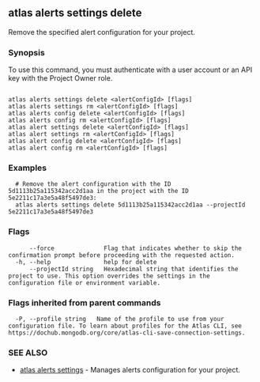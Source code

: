 ## atlas alerts settings delete

Remove the specified alert configuration for your project.


### Synopsis

To use this command, you must authenticate with a user account or an API key with the Project Owner role.



```

atlas alerts settings delete <alertConfigId> [flags]
atlas alerts settings rm <alertConfigId> [flags]
atlas alerts config delete <alertConfigId> [flags]
atlas alerts config rm <alertConfigId> [flags]
atlas alert settings delete <alertConfigId> [flags]
atlas alert settings rm <alertConfigId> [flags]
atlas alert config delete <alertConfigId> [flags]
atlas alert config rm <alertConfigId> [flags]
```

### Examples

```
  # Remove the alert configuration with the ID 5d1113b25a115342acc2d1aa in the project with the ID 5e2211c17a3e5a48f5497de3:
  atlas alerts settings delete 5d1113b25a115342acc2d1aa --projectId 5e2211c17a3e5a48f5497de3
```


### Flags

```
      --force              Flag that indicates whether to skip the confirmation prompt before proceeding with the requested action.
  -h, --help               help for delete
      --projectId string   Hexadecimal string that identifies the project to use. This option overrides the settings in the configuration file or environment variable.

```


### Flags inherited from parent commands

```
  -P, --profile string   Name of the profile to use from your configuration file. To learn about profiles for the Atlas CLI, see https://dochub.mongodb.org/core/atlas-cli-save-connection-settings.

```

### SEE ALSO


* [atlas alerts settings](atlas_alerts_settings.md)	- Manages alerts configuration for your project.



